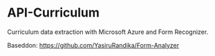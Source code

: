 # API-Curriculum
Curriculum data extraction with Microsoft Azure and Form Recognizer. 



Baseddon:
https://github.com/YasiruRandika/Form-Analyzer
